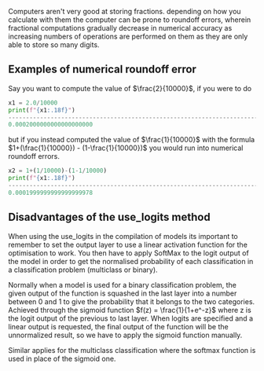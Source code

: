Computers aren't very good at storing fractions. depending on how you calculate with them the computer can be prone to roundoff errors, wherein fractional computations gradually decrease in numerical accuracy as increasing numbers of operations are performed on them as they are only able to store so many digits. 

## Examples of numerical roundoff error
Say you want to compute the value of $\frac{2}{10000}$, if you were to do
```python
x1 = 2.0/10000
print(f"{x1:.18f}")
--------------------------------------------------------------------------------------
0.0002000000000000000000
```
but if you instead computed the value of $\frac{1}{10000}$ with the formula $1+(\frac{1}{10000}) - (1-\frac{1}{10000})$
you would run into numerical roundoff errors.
```python
x2 = 1+(1/10000)-(1-1/10000)
print(f"{x1:.18f}")
--------------------------------------------------------------------------------------
0.0001999999999999999978
```

## Disadvantages of the use_logits method
When using the use_logits in the compilation of models its  important to remember to set the output layer to use a linear activation function for the optimisation to work. You then have to apply SoftMax to the logit output of the model in order to get the normalised probability of each classification in a classification problem (multiclass or binary). 

Normally when a model is used for a binary classification problem, the given output of the function is squashed in the last layer into a number between 0 and 1 to give the probability that it belongs to the two categories. Achieved through the sigmoid function $f(z) = \frac{1}{1+e^-z}$ where z is the logit output of the previous to last layer. When logits are specified and a linear output is requested, the final output of the function will be the unnormalized result, so we have to apply the sigmoid function manually. 

Similar applies for the multiclass classification where the softmax function is used in place of the sigmoid one. 
